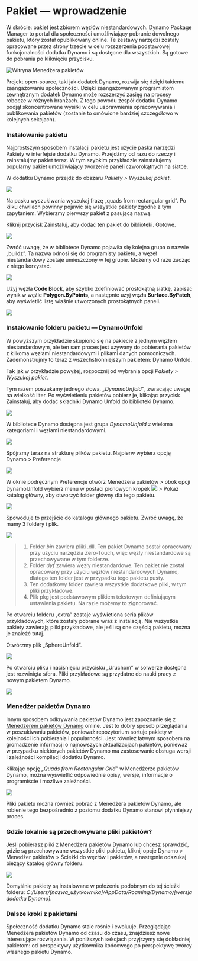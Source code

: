 # Pakiet — wprowadzenie 

W skrócie: pakiet jest zbiorem węzłów niestandardowych. Dynamo Package Manager to portal dla społeczności umożliwiający pobranie dowolnego pakietu, który został opublikowany online. Te zestawy narzędzi zostały opracowane przez strony trzecie w celu rozszerzenia podstawowej funkcjonalności dodatku Dynamo i są dostępne dla wszystkich. Są gotowe do pobrania po kliknięciu przycisku.

![Witryna Menedżera pakietów](../images/6-2/1/dpm.jpg)

Projekt open-source, taki jak dodatek Dynamo, rozwija się dzięki takiemu zaangażowaniu społeczności. Dzięki zaangażowanym programistom zewnętrznym dodatek Dynamo może rozszerzyć zasięg na procesy robocze w różnych branżach. Z tego powodu zespół dodatku Dynamo podjął skoncentrowane wysiłki w celu usprawnienia opracowywania i publikowania pakietów (zostanie to omówione bardziej szczegółowo w kolejnych sekcjach).

### Instalowanie pakietu

Najprostszym sposobem instalacji pakietu jest użycie paska narzędzi Pakiety w interfejsie dodatku Dynamo. Przejdźmy od razu do rzeczy i zainstalujmy pakiet teraz. W tym szybkim przykładzie zainstalujemy popularny pakiet umożliwiający tworzenie paneli czworokątnych na siatce.

W dodatku Dynamo przejdź do obszaru _Pakiety > Wyszukaj pakiet_.

![](../images/6-2/1/packageintroduction-installingapackage01.jpg)

Na pasku wyszukiwania wyszukaj frazę „quads from rectangular grid”. Po kilku chwilach powinny pojawić się wszystkie pakiety zgodne z tym zapytaniem. Wybierzmy pierwszy pakiet z pasującą nazwą.

Kliknij przycisk Zainstaluj, aby dodać ten pakiet do biblioteki. Gotowe.

![](../images/6-2/1/packageintroduction-installingapackage02.jpg)

Zwróć uwagę, że w bibliotece Dynamo pojawiła się kolejna grupa o nazwie „buildz”. Ta nazwa odnosi się do programisty pakietu, a węzeł niestandardowy zostaje umieszczony w tej grupie. Możemy od razu zacząć z niego korzystać.

![](../images/6-2/1/packageintroduction-installingapackage03.jpg)

Użyj węzła **Code Block**, aby szybko zdefiniować prostokątną siatkę, zapisać wynik w węźle **Polygon.ByPoints**, a następnie użyj węzła **Surface.ByPatch**, aby wyświetlić listę właśnie utworzonych prostokątnych paneli.

![](../images/6-2/1/packageintroduction-installingapackage04.jpg)

### Instalowanie folderu pakietu — DynamoUnfold

W powyższym przykładzie skupiono się na pakiecie z jednym węzłem niestandardowym, ale ten sam proces jest używany do pobierania pakietów z kilkoma węzłami niestandardowymi i plikami danych pomocniczych. Zademonstrujmy to teraz z wszechstronniejszym pakietem: Dynamo Unfold.

Tak jak w przykładzie powyżej, rozpocznij od wybrania opcji _Pakiety > Wyszukaj pakiet_.

Tym razem poszukamy jednego słowa, _„DynamoUnfold”_, zwracając uwagę na wielkość liter. Po wyświetleniu pakietów pobierz je, klikając przycisk Zainstaluj, aby dodać składniki Dynamo Unfold do biblioteki Dynamo.

![](../images/6-2/1/packageintroduction-installingpackagefolder01.jpg)

W bibliotece Dynamo dostępna jest grupa _DynamoUnfold_ z wieloma kategoriami i węzłami niestandardowymi.

![](../images/6-2/1/packageintroduction-installingpackagefolder02.jpg)

Spójrzmy teraz na strukturę plików pakietu. Najpierw wybierz opcję Dynamo > Preferencje

![](../images/6-2/1/packageintroduction-installingpackagefolder03.jpg)

W oknie podręcznym Preferencje otwórz Menedżera pakietów > obok opcji DynamoUnfold wybierz menu w postaci pionowych kropek ![](../images/6-2/1/packageintroduction-verticaldotsmenu.jpg) > Pokaż katalog główny, aby otworzyć folder główny dla tego pakietu.

![](../images/6-2/1/packageintroduction-installingpackagefolder04.jpg)

Spowoduje to przejście do katalogu głównego pakietu. Zwróć uwagę, że mamy 3 foldery i plik.

![](../images/6-2/1/packageintroduction-installingpackagefolder05.jpg)

> 1. Folder _bin_ zawiera pliki .dll. Ten pakiet Dynamo został opracowany przy użyciu narzędzia Zero-Touch, więc węzły niestandardowe są przechowywane w tym folderze.
> 2. Folder _dyf_ zawiera węzły niestandardowe. Ten pakiet nie został opracowany przy użyciu węzłów niestandardowych Dynamo, dlatego ten folder jest w przypadku tego pakietu pusty.
> 3. Ten dodatkowy folder zawiera wszystkie dodatkowe pliki, w tym pliki przykładowe.
> 4. Plik pkg jest podstawowym plikiem tekstowym definiującym ustawienia pakietu. Na razie możemy to zignorować.

Po otwarciu folderu „extra” zostaje wyświetlona seria plików przykładowych, które zostały pobrane wraz z instalacją. Nie wszystkie pakiety zawierają pliki przykładowe, ale jeśli są one częścią pakietu, można je znaleźć tutaj.

Otwórzmy plik „SphereUnfold”.

![](../images/6-2/1/rd2.jpg)

Po otwarciu pliku i naciśnięciu przycisku „Uruchom” w solwerze dostępna jest rozwinięta sfera. Pliki przykładowe są przydatne do nauki pracy z nowym pakietem Dynamo.

![](<../images/6-2/5/packageintroduction-installingpackagefolder07 (1).jpg>)

### Menedżer pakietów Dynamo

Innym sposobem odkrywania pakietów Dynamo jest zapoznanie się z [Menedżerem pakietów Dynamo](http://dynamopackages.com) online. Jest to dobry sposób przeglądania w poszukiwaniu pakietów, ponieważ repozytorium sortuje pakiety w kolejności ich pobierania i popularności. Jest również łatwym sposobem na gromadzenie informacji o najnowszych aktualizacjach pakietów, ponieważ w przypadku niektórych pakietów Dynamo ma zastosowanie obsługa wersji i zależności kompilacji dodatku Dynamo.

Klikając opcję _„Quads from Rectangular Grid”_ w Menedżerze pakietów Dynamo, można wyświetlić odpowiednie opisy, wersje, informacje o programiście i możliwe zależności.

![](../images/6-2/1/dpm2.jpg)

Pliki pakietu można również pobrać z Menedżera pakietów Dynamo, ale robienie tego bezpośrednio z poziomu dodatku Dynamo stanowi płynniejszy proces.

### Gdzie lokalnie są przechowywane pliki pakietów?

Jeśli pobierasz pliki z Menedżera pakietów Dynamo lub chcesz sprawdzić, gdzie są przechowywane wszystkie pliki pakietu, kliknij opcje Dynamo > Menedżer pakietów > Ścieżki do węzłów i pakietów, a następnie odszukaj bieżący katalog główny folderu.

![](../images/6-2/1/packageintroduction-installingpackagefolder08.jpg)

Domyślnie pakiety są instalowane w położeniu podobnym do tej ścieżki folderu: _C:/Users/[nazwa_użytkownika]/AppData/Roaming/Dynamo/[wersja dodatku Dynamo]_.

### Dalsze kroki z pakietami

Społeczność dodatku Dynamo stale rośnie i ewoluuje. Przeglądając Menedżera pakietów Dynamo od czasu do czasu, znajdziesz nowe interesujące rozwiązania. W poniższych sekcjach przyjrzymy się dokładniej pakietom: od perspektywy użytkownika końcowego po perspektywę twórcy własnego pakietu Dynamo.
